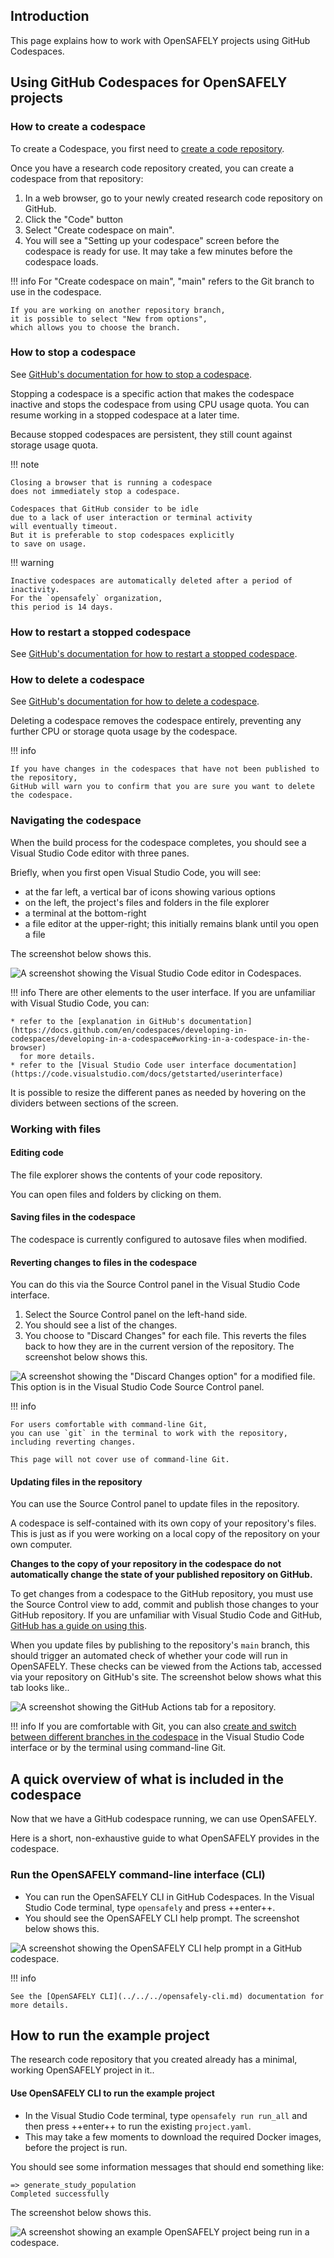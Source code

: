 ## Introduction

This page explains how to work with OpenSAFELY projects using GitHub Codespaces.

## Using GitHub Codespaces for OpenSAFELY projects

### How to create a codespace

To create a Codespace,
you first need to [create a code repository](../../how-to/create-a-code-repository-for-your-project/index.md).

Once you have a research code repository created,
you can create a codespace from that repository:

1. In a web browser,
   go to your newly created research code repository on GitHub.
1. Click the "Code" button
1. Select "Create codespace on main".
1. You will see a "Setting up your codespace" screen before the codespace is ready for use.
   It may take a few minutes before the codespace loads.

!!! info
    For "Create codespace on main",
    "main" refers to the Git branch to use in the codespace.

    If you are working on another repository branch,
    it is possible to select "New from options",
    which allows you to choose the branch.

### How to stop a codespace

See [GitHub's documentation for how to stop a codespace](https://docs.github.com/en/codespaces/developing-in-a-codespace/stopping-and-starting-a-codespace#stopping-a-codespace).

Stopping a codespace is a specific action
that makes the codespace inactive and stops the codespace from using CPU usage quota.
You can resume working in a stopped codespace at a later time.

Because stopped codespaces are persistent,
they still count against storage usage quota.

!!! note

    Closing a browser that is running a codespace
    does not immediately stop a codespace.

    Codespaces that GitHub consider to be idle
    due to a lack of user interaction or terminal activity
    will eventually timeout.
    But it is preferable to stop codespaces explicitly
    to save on usage.

!!! warning

    Inactive codespaces are automatically deleted after a period of inactivity.
    For the `opensafely` organization,
    this period is 14 days.

### How to restart a stopped codespace

See [GitHub's documentation for how to restart a stopped codespace](https://docs.github.com/en/codespaces/developing-in-a-codespace/stopping-and-starting-a-codespace#restarting-a-codespace).

### How to delete a codespace

See [GitHub's documentation for how to delete a codespace](https://docs.github.com/en/codespaces/developing-in-a-codespace/deleting-a-codespace).

Deleting a codespace removes the codespace entirely,
preventing any further CPU or storage quota usage by the codespace.

!!! info

    If you have changes in the codespaces that have not been published to the repository,
    GitHub will warn you to confirm that you are sure you want to delete the codespace.

### Navigating the codespace

When the build process for the codespace completes,
you should see a Visual Studio Code editor with three panes.

Briefly, when you first open Visual Studio Code, you will see:

* at the far left, a vertical bar of icons showing various options
* on the left, the project's files and folders in the file explorer
* a terminal at the bottom-right
* a file editor at the upper-right;
  this initially remains blank until you open a file

The screenshot below shows this.

![A screenshot showing the Visual Studio Code editor in Codespaces.](../../../images/codespaces-vscode-layout.png)

!!! info
    There are other elements to the user interface.
    If you are unfamiliar with Visual Studio Code, you can:

    * refer to the [explanation in GitHub's documentation](https://docs.github.com/en/codespaces/developing-in-codespaces/developing-in-a-codespace#working-in-a-codespace-in-the-browser)
      for more details.
    * refer to the [Visual Studio Code user interface documentation](https://code.visualstudio.com/docs/getstarted/userinterface)

It is possible to resize the different panes as needed
by hovering on the dividers between sections of the screen.

### Working with files

#### Editing code

The file explorer shows the contents of your code repository.

You can open files and folders by clicking on them.

#### Saving files in the codespace

The codespace is currently configured to autosave files when modified.

#### Reverting changes to files in the codespace

You can do this via the Source Control panel in the Visual Studio Code interface.

1. Select the Source Control panel on the left-hand side.
2. You should see a list of the changes.
3. You choose to "Discard Changes" for each file.
   This reverts the files back to how they are in the current version of the repository.
   The screenshot below shows this.

![A screenshot showing the "Discard Changes option" for a modified file. This option is in the Visual Studio Code Source Control panel.](../../../images/codespaces-discard-changes.png)

!!! info

    For users comfortable with command-line Git,
    you can use `git` in the terminal to work with the repository,
    including reverting changes.

    This page will not cover use of command-line Git.

#### Updating files in the repository

You can use the Source Control panel to update files in the repository.

A codespace is self-contained with its own copy of your repository's files.
This is just as if you were working on a local copy of the repository on your own computer.

**Changes to the copy of your repository in the codespace do not automatically change the state of your published repository on GitHub.**

To get changes from a codespace to the GitHub repository, you must use the Source Control view to add, commit and publish those changes
to your GitHub repository.
If you are unfamiliar with Visual Studio Code and GitHub,
[GitHub has a guide on using this](https://docs.github.com/en/codespaces/developing-in-codespaces/using-source-control-in-your-codespace#committing-your-changes).

When you update files by publishing to the repository's `main` branch,
this should trigger an automated check of whether your code will run in OpenSAFELY.
These checks can be viewed from the Actions tab,
accessed via your repository on GitHub's site.
The screenshot below shows what this tab looks like..

![A screenshot showing the GitHub Actions tab for a repository.](../../../images/codespaces-actions.png)

!!! info
    If you are comfortable with Git,
    you can also [create and switch between different branches in the codespace](https://docs.github.com/en/codespaces/developing-in-codespaces/using-source-control-in-your-codespace)
    in the Visual Studio Code interface
    or by the terminal using command-line Git.

## A quick overview of what is included in the codespace

Now that we have a GitHub codespace running,
we can use OpenSAFELY.

Here is a short, non-exhaustive guide to what OpenSAFELY provides in the codespace.

### Run the OpenSAFELY command-line interface (CLI)

* You can run the OpenSAFELY CLI in GitHub Codespaces.
  In the Visual Studio Code terminal, type `opensafely` and press ++enter++.
* You should see the OpenSAFELY CLI help prompt.
  The screenshot below shows this.

![A screenshot showing the OpenSAFELY CLI help prompt in a GitHub codespace.](../../../images/codespaces-opensafely-cli.png)

!!! info

    See the [OpenSAFELY CLI](../../../opensafely-cli.md) documentation for more details.

## How to run the example project

The research code repository that you created already has a minimal, working OpenSAFELY project in it..

#### Use OpenSAFELY CLI to run the example project

* In the Visual Studio Code terminal,
  type `opensafely run run_all` and then press ++enter++
  to run the existing `project.yaml`.
* This may take a few moments to download the required Docker images,
  before the project is run.

You should see some information messages that should end something like:

```
=> generate_study_population
Completed successfully
```

The screenshot below shows this.

![A screenshot showing an example OpenSAFELY project being run in a codespace.](../../../images/codespaces-opensafely-example-project.png)
